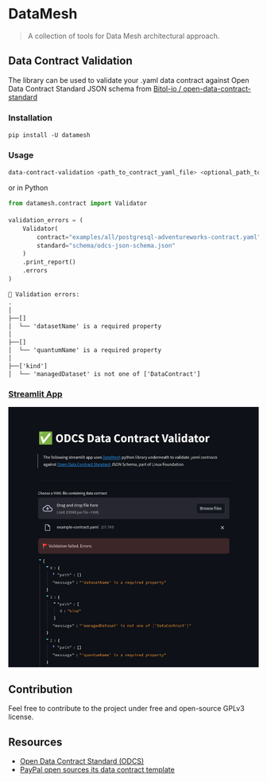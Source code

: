 # DataMesh
> A collection of tools for Data Mesh architectural approach.


## Data Contract Validation
The library can be used to validate your .yaml data contract against Open Data Contract Standard JSON schema from [Bitol-io / open-data-contract-standard](https://github.com/bitol-io/open-data-contract-standard/) 


### Installation
```
pip install -U datamesh
```

### Usage
```bash
data-contract-validation <path_to_contract_yaml_file> <optional_path_to_standards_json_schema>
```

or in Python
```python
from datamesh.contract import Validator

validation_errors = (
    Validator(
        contract="examples/all/postgresql-adventureworks-contract.yaml",
        standard="schema/odcs-json-schema.json"
    )
    .print_report()
    .errors
)
```
```
🚩 Validation errors:
.
│
├──[]
│  └── 'datasetName' is a required property
│
├──[]
│  └── 'quantumName' is a required property
│
├──['kind']
│  └── 'managedDataset' is not one of ['DataContract']
```

### [Streamlit App](https://datamesh.streamlit.app/)
[![streamlit app screenshot](https://raw.githubusercontent.com/georgegach/DataMesh/main/docs/streamlit/streamlit-screenshot.png)](https://datamesh.streamlit.app/)


## Contribution

Feel free to contribute to the project under free and open-source GPLv3 license. 


## Resources

- [Open Data Contract Standard (ODCS)](https://github.com/bitol-io/open-data-contract-standard)
- [PayPal open sources its data contract template](https://jgp.ai/2023/05/01/paypal-open-sources-its-data-contract-template/)

